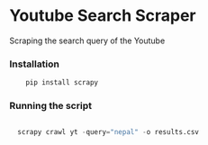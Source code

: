 # Youtube Search Scraper

Scraping the search query of the Youtube



### Installation
```python
    pip install scrapy
```


### Running the script

```python

  scrapy crawl yt -query="nepal" -o results.csv
  
 ```
